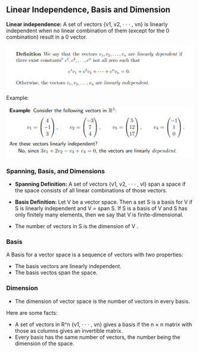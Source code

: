 ##  Linear Independence, Basis and Dimension
  
**Linear independence:** A set of vectors {v1, v2, · · · , vn} is linearly independent when no linear combination
of them (except for the 0 combination) result in a 0 vector.

![li](Images/linear_independence.png)

Example: 

![example](Images/li_example.png)

  
### Spanning, Basis, and Dimensions

- **Spanning Definition:** A set of vectors {v1, v2, · · · , vl} span a space if the space consists of all linear combinations of
those vectors.

- **Basis Definition:** Let V be a vector space. Then a set S is a basis for V if S is linearly independent and V = span S. If S is a basis of V and S has only finitely many elements, then we say
that V is finite-dimensional.

- The number of vectors in S is the dimension of V . 


### Basis

A Basis for a vector space is a sequence of vectors with two properties:
- The basis vectors are linearly independent.
- The basis vectos span the space.

### Dimension
- The dimension of vector space is the number of vectors in every basis.

Here are some facts:
- A set of vectors in R^n {v1, · · · , vn} gives a basis if the n × n matrix with those as columns gives an invertible matrix.
- Every basis has the same number of vectors, the number being the dimension of the space.
